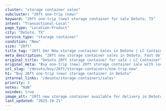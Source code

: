 ```yaml
---
cluster: "storage container sales"
subcluster: "20ft one-trip (new)"
keyword: "20ft one-trip (new) storage container for sale DeSoto, TX"
intent: "Transactional-Local"
page_type: "Location-Product"
city: "DeSoto, TX"
service_type: "storage container"
condition: "New"
size: "20ft"
title_tag: "20ft Gmr New storage container Sales in DeSoto | LC Container"
meta_description: "20ft new storage container sales in DeSoto. Fast delivery, competitive pricing. Serving storage containers area. Quote ID: L18. Call (214) 524-4168 for your free quote today."
original_title: "DeSoto 20ft storage container for sale | LC Container"
original_meta: "Buy one-trip (new) 20ft storage container sale with local delivery in DeSoto, TX. LC Container — local Since 2003. Request a fast quote today."
url_slug: "/desoto/buy/20ft/storage-containers/one-trip-new"
h1: "Buy 20ft one-trip (new) storage container in DeSoto"
internal_links: "/desoto/storage-containers/sales"
priority: 3
notes: "NaN"
noindex: true
image_alt: "20ft new storage container available for delivery in DeSoto"
last_updated: "2025-10-21"
---
```


<!-- TODO: Add unique city/inventory copy, images, and internal links here. -->
